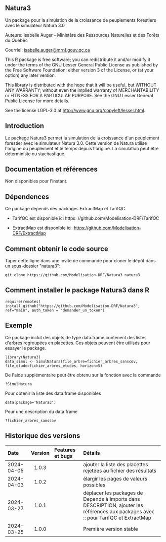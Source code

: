 ## Natura3

Un package pour la simulation de la croissance de peuplements forestiers avec le simulateur Natura 3.0

Auteurs: Isabelle Auger - Ministère des Ressources Naturelles et des Forêts du Québec

Courriel: isabelle.auger@mrnf.gouv.qc.ca

This R package is free software; you can redistribute it and/or modify it under the terms of the GNU Lesser General Public License as published by the Free Software Foundation; either version 3 of the License, or (at your option) any later version.

This library is distributed with the hope that it will be useful, but WITHOUT ANY WARRANTY; without even the implied warranty of MERCHANTABILITY or FITNESS FOR A PARTICULAR PURPOSE. See the GNU Lesser General Public License for more details.

See the license LGPL-3.0 at http://www.gnu.org/copyleft/lesser.html.

## Introduction
Le package Natura3 permet la simulation de la croissance d'un peuplement forestier avec le simulateur Natura 3.0. Cette version de Natura utilise l'origine du peuplement et le temps depuis l'origine. La simulation peut être déterministe ou stachastique.

## Documentation et références
Non disponibles pour l'instant.

## Dépendences
Ce package dépends des packages ExtractMap et TarifQC.

- TarifQC est disponible ici https: //github.com/Modelisation-DRF/TarifQC

- ExtractMap est disponible ici: https://github.com/Modelisation-DRF/ExtractMap

## Comment obtenir le code source
Taper cette ligne dans une invite de commande pour cloner le dépôt dans un sous-dossier "natura3":

```{r eval=FALSE, echo=FALSE, message=FALSE, warning=FALSE}
git clone https://github.com/Modelisation-DRF/Natura3 natura3
```

## Comment installer le package Natura3 dans R

```{r eval=FALSE, echo=FALSE, message=FALSE, warning=FALSE}
require(remotes)
install_github("https://github.com/Modelisation-DRF/Natura3", ref="main", auth_token = "demander_un_token")
```
## Exemple

Ce package inclut des objets de type data.frame contenent des listes d'arbres regroupées en placettes. Ces objets peuvent être utilisés pour essayer le package.

```{r eval=FALSE, echo=FALSE, message=FALSE, warning=FALSE}
library(Natura3)
data_simul <- SimulNatura(file_arbre=fichier_arbres_sanscov, file_etude=fichier_arbres_etudes, horizon=5)
```
De l'aide supplémentaire peut être obtenu sur la fonction avec la commande
```{r eval=FALSE, echo=FALSE, message=FALSE, warning=FALSE}
?SimulNatura
```
Pour obtenir la liste des data.frame disponibles
```{r eval=FALSE, echo=FALSE, message=FALSE, warning=FALSE}
data(package='Natura3')
```
Pour une description du data.frame
```{r eval=FALSE, echo=FALSE, message=FALSE, warning=FALSE}
?fichier_arbres_sanscov
```

## Historique des versions

| Date |  Version  | Features et bugs | Détails |
|:-----|:---------:|:-----------------|:--------|
| 2024-04-05 | 1.0.3 |  | ajouter la liste des placettes rejetées au fichier des résultats |
| 2024-04-03 | 1.0.2 |  | élargir les pages de valeurs possibles |
| 2024-03-27 | 1.0.1 |  | déplacer les packages de Depends à Imports dans DESCRIPTION, ajouter les références aux packages avec :: pour TarifQC et ExtractMap |
| 2024-03-25 | 1.0.0 |  | Première version stable |
